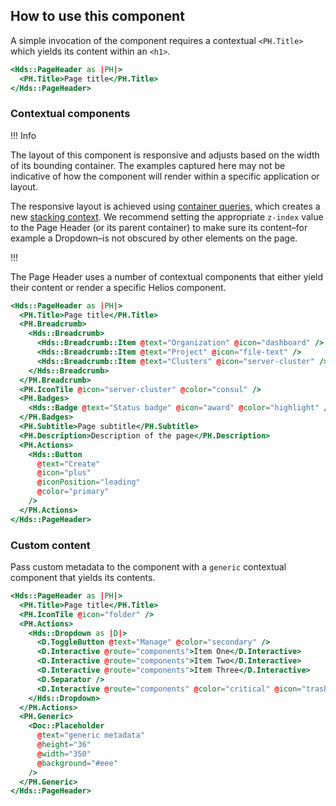 ## How to use this component

A simple invocation of the component requires a contextual `<PH.Title>` which yields its content within an `<h1>`.

```handlebars
<Hds::PageHeader as |PH|>
  <PH.Title>Page title</PH.Title>
</Hds::PageHeader>
```

### Contextual components

!!! Info

The layout of this component is responsive and adjusts based on the width of its bounding container. The examples captured here may not be indicative of how the component will render within a specific application or layout.

The responsive layout is achieved using [container queries](https://developer.mozilla.org/en-US/docs/Web/CSS/CSS_container_queries), which creates a new [stacking context](https://developer.mozilla.org/en-US/docs/Web/CSS/CSS_positioned_layout/Understanding_z-index/Stacking_context). We recommend setting the appropriate `z-index` value to the Page Header (or its parent container) to make sure its content–for example a Dropdown–is not obscured by other elements on the page.

!!!

The Page Header uses a number of contextual components that either yield their content or render a specific Helios component.

```handlebars
<Hds::PageHeader as |PH|>
  <PH.Title>Page title</PH.Title>
  <PH.Breadcrumb>
    <Hds::Breadcrumb>
      <Hds::Breadcrumb::Item @text="Organization" @icon="dashboard" />
      <Hds::Breadcrumb::Item @text="Project" @icon="file-text" />
      <Hds::Breadcrumb::Item @text="Clusters" @icon="server-cluster" />
    </Hds::Breadcrumb>
  </PH.Breadcrumb>
  <PH.IconTile @icon="server-cluster" @color="consul" />
  <PH.Badges>
    <Hds::Badge @text="Status badge" @icon="award" @color="highlight" />
  </PH.Badges>
  <PH.Subtitle>Page subtitle</PH.Subtitle>
  <PH.Description>Description of the page</PH.Description>
  <PH.Actions>
    <Hds::Button
      @text="Create"
      @icon="plus"
      @iconPosition="leading"
      @color="primary"
    />
  </PH.Actions>
</Hds::PageHeader>
```

### Custom content

Pass custom metadata to the component with a `generic` contextual component that yields its contents.

```handlebars
<Hds::PageHeader as |PH|>
  <PH.Title>Page title</PH.Title>
  <PH.IconTile @icon="folder" />
  <PH.Actions>
    <Hds::Dropdown as |D|>
      <D.ToggleButton @text="Manage" @color="secondary" />
      <D.Interactive @route="components">Item One</D.Interactive>
      <D.Interactive @route="components">Item Two</D.Interactive>
      <D.Interactive @route="components">Item Three</D.Interactive>
      <D.Separator />
      <D.Interactive @route="components" @color="critical" @icon="trash">Delete</D.Interactive>
    </Hds::Dropdown>
  </PH.Actions>
  <PH.Generic>
    <Doc::Placeholder
      @text="generic metadata"
      @height="36"
      @width="350"
      @background="#eee"
    />
  </PH.Generic>
</Hds::PageHeader>
```
